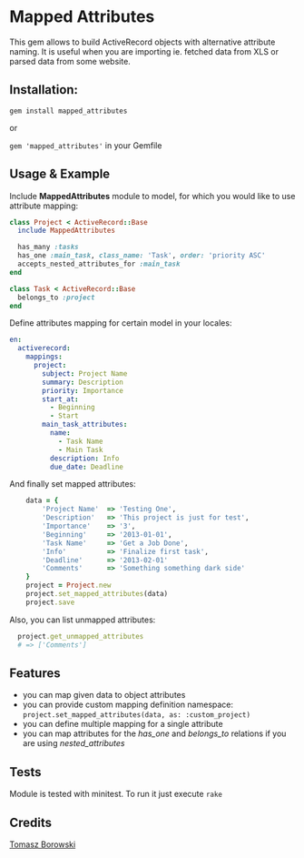 Mapped Attributes
=================

This gem allows to build ActiveRecord objects with alternative attribute naming. It is useful when you are importing ie. fetched data from XLS or parsed data from some website.

## Installation:
```gem install mapped_attributes```

or

```gem 'mapped_attributes'``` in your Gemfile

## Usage & Example
Include **MappedAttributes** module to model, for which you would like to use attribute mapping:
```ruby
class Project < ActiveRecord::Base
  include MappedAttributes

  has_many :tasks
  has_one :main_task, class_name: 'Task', order: 'priority ASC'
  accepts_nested_attributes_for :main_task
end

class Task < ActiveRecord::Base
  belongs_to :project
end
```

Define attributes mapping for certain model in your locales:
```yml
en:
  activerecord:
    mappings:
      project:
        subject: Project Name
        summary: Description
        priority: Importance
        start_at: 
          - Beginning
          - Start
        main_task_attributes:
          name: 
            - Task Name
            - Main Task
          description: Info
          due_date: Deadline
```

And finally set mapped attributes:
```ruby
    data = {
        'Project Name'  => 'Testing One',
        'Description'   => 'This project is just for test',
        'Importance'    => '3',
        'Beginning'     => '2013-01-01',
        'Task Name'     => 'Get a Job Done',
        'Info'          => 'Finalize first task',
        'Deadline'      => '2013-02-01'
        'Comments'      => 'Something something dark side'
    }
    project = Project.new
    project.set_mapped_attributes(data)
    project.save    
```

Also, you can list unmapped attributes:
```ruby
  project.get_unmapped_attributes
  # => ['Comments']
```

## Features
- you can map given data to object attributes
- you can provide custom mapping definition namespace: ```project.set_mapped_attributes(data, as: :custom_project)```
- you can define multiple mapping for a single attribute
- you can map attributes for the *has_one* and *belongs_to* relations if you are using *nested_attributes*

## Tests
Module is tested with minitest. To run it just execute ```rake```

## Credits
[Tomasz Borowski](http://tbprojects.pl)

